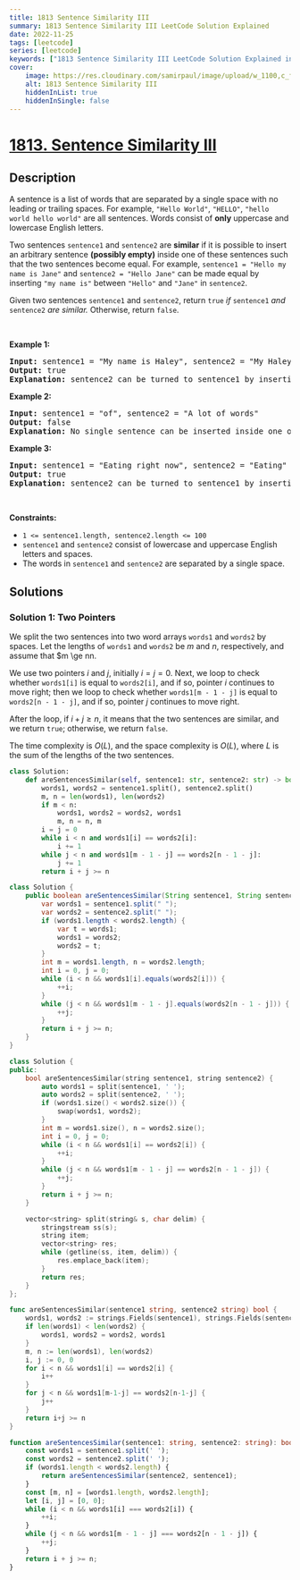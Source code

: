 ```yaml
---
title: 1813 Sentence Similarity III
summary: 1813 Sentence Similarity III LeetCode Solution Explained
date: 2022-11-25
tags: [leetcode]
series: [leetcode]
keywords: ["1813 Sentence Similarity III LeetCode Solution Explained in all languages", "1813 Sentence Similarity III", "LeetCode", "leetcode solution in Python3 C++ Java Go PHP Ruby Swift TypeScript Rust C# JavaScript C", "GeeksforGeeks", "InterviewBit", "Coding Ninjas", "HackerRank", "HackerEarth", "CodeChef", "TopCoder", "AlgoExpert", "freeCodeCamp", "Codeforces", "GitHub", "AtCoder", "Samir Paul"]
cover:
    image: https://res.cloudinary.com/samirpaul/image/upload/w_1100,c_fit,co_rgb:FFFFFF,l_text:Arial_75_bold:1813 Sentence Similarity III - Solution Explained/problem-solving.webp
    alt: 1813 Sentence Similarity III
    hiddenInList: true
    hiddenInSingle: false
---
```



# [1813. Sentence Similarity III](https://leetcode.com/problems/sentence-similarity-iii)


## Description

<p>A sentence is a list of words that are separated by a single space with no leading or trailing spaces. For example, <code>&quot;Hello World&quot;</code>, <code>&quot;HELLO&quot;</code>, <code>&quot;hello world hello world&quot;</code> are all sentences. Words consist of <strong>only</strong> uppercase and lowercase English letters.</p>

<p>Two sentences <code>sentence1</code> and <code>sentence2</code> are <strong>similar</strong> if it is possible to insert an arbitrary sentence <strong>(possibly empty)</strong> inside one of these sentences such that the two sentences become equal. For example, <code>sentence1 = &quot;Hello my name is Jane&quot;</code> and <code>sentence2 = &quot;Hello Jane&quot;</code> can be made equal by inserting <code>&quot;my name is&quot;</code> between <code>&quot;Hello&quot;</code> and <code>&quot;Jane&quot;</code> in <code>sentence2</code>.</p>

<p>Given two sentences <code>sentence1</code> and <code>sentence2</code>, return <code>true</code> <em>if </em><code>sentence1</code> <em>and </em><code>sentence2</code> <em>are similar.</em> Otherwise, return <code>false</code>.</p>

<p>&nbsp;</p>
<p><strong class="example">Example 1:</strong></p>

<pre>
<strong>Input:</strong> sentence1 = &quot;My name is Haley&quot;, sentence2 = &quot;My Haley&quot;
<strong>Output:</strong> true
<strong>Explanation:</strong> sentence2 can be turned to sentence1 by inserting &quot;name is&quot; between &quot;My&quot; and &quot;Haley&quot;.
</pre>

<p><strong class="example">Example 2:</strong></p>

<pre>
<strong>Input:</strong> sentence1 = &quot;of&quot;, sentence2 = &quot;A lot of words&quot;
<strong>Output:</strong> false
<strong>Explanation: </strong>No single sentence can be inserted inside one of the sentences to make it equal to the other.
</pre>

<p><strong class="example">Example 3:</strong></p>

<pre>
<strong>Input:</strong> sentence1 = &quot;Eating right now&quot;, sentence2 = &quot;Eating&quot;
<strong>Output:</strong> true
<strong>Explanation:</strong> sentence2 can be turned to sentence1 by inserting &quot;right now&quot; at the end of the sentence.
</pre>

<p>&nbsp;</p>
<p><strong>Constraints:</strong></p>

<ul>
	<li><code>1 &lt;= sentence1.length, sentence2.length &lt;= 100</code></li>
	<li><code>sentence1</code> and <code>sentence2</code> consist of lowercase and uppercase English letters and spaces.</li>
	<li>The words in <code>sentence1</code> and <code>sentence2</code> are separated by a single space.</li>
</ul>

## Solutions

### Solution 1: Two Pointers

We split the two sentences into two word arrays `words1` and `words2` by spaces. Let the lengths of `words1` and `words2` be $m$ and $n$, respectively, and assume that $m \ge nn.

We use two pointers $i$ and $j$, initially $i = j = 0$. Next, we loop to check whether `words1[i]` is equal to `words2[i]`, and if so, pointer $i$ continues to move right; then we loop to check whether `words1[m - 1 - j]` is equal to `words2[n - 1 - j]`, and if so, pointer $j$ continues to move right.

After the loop, if $i + j \ge n$, it means that the two sentences are similar, and we return `true`; otherwise, we return `false`.

The time complexity is $O(L)$, and the space complexity is $O(L)$, where $L$ is the sum of the lengths of the two sentences.

<!-- tabs:start -->

```python
class Solution:
    def areSentencesSimilar(self, sentence1: str, sentence2: str) -> bool:
        words1, words2 = sentence1.split(), sentence2.split()
        m, n = len(words1), len(words2)
        if m < n:
            words1, words2 = words2, words1
            m, n = n, m
        i = j = 0
        while i < n and words1[i] == words2[i]:
            i += 1
        while j < n and words1[m - 1 - j] == words2[n - 1 - j]:
            j += 1
        return i + j >= n
```

```java
class Solution {
    public boolean areSentencesSimilar(String sentence1, String sentence2) {
        var words1 = sentence1.split(" ");
        var words2 = sentence2.split(" ");
        if (words1.length < words2.length) {
            var t = words1;
            words1 = words2;
            words2 = t;
        }
        int m = words1.length, n = words2.length;
        int i = 0, j = 0;
        while (i < n && words1[i].equals(words2[i])) {
            ++i;
        }
        while (j < n && words1[m - 1 - j].equals(words2[n - 1 - j])) {
            ++j;
        }
        return i + j >= n;
    }
}
```

```cpp
class Solution {
public:
    bool areSentencesSimilar(string sentence1, string sentence2) {
        auto words1 = split(sentence1, ' ');
        auto words2 = split(sentence2, ' ');
        if (words1.size() < words2.size()) {
            swap(words1, words2);
        }
        int m = words1.size(), n = words2.size();
        int i = 0, j = 0;
        while (i < n && words1[i] == words2[i]) {
            ++i;
        }
        while (j < n && words1[m - 1 - j] == words2[n - 1 - j]) {
            ++j;
        }
        return i + j >= n;
    }

    vector<string> split(string& s, char delim) {
        stringstream ss(s);
        string item;
        vector<string> res;
        while (getline(ss, item, delim)) {
            res.emplace_back(item);
        }
        return res;
    }
};
```

```go
func areSentencesSimilar(sentence1 string, sentence2 string) bool {
	words1, words2 := strings.Fields(sentence1), strings.Fields(sentence2)
	if len(words1) < len(words2) {
		words1, words2 = words2, words1
	}
	m, n := len(words1), len(words2)
	i, j := 0, 0
	for i < n && words1[i] == words2[i] {
		i++
	}
	for j < n && words1[m-1-j] == words2[n-1-j] {
		j++
	}
	return i+j >= n
}
```

```ts
function areSentencesSimilar(sentence1: string, sentence2: string): boolean {
    const words1 = sentence1.split(' ');
    const words2 = sentence2.split(' ');
    if (words1.length < words2.length) {
        return areSentencesSimilar(sentence2, sentence1);
    }
    const [m, n] = [words1.length, words2.length];
    let [i, j] = [0, 0];
    while (i < n && words1[i] === words2[i]) {
        ++i;
    }
    while (j < n && words1[m - 1 - j] === words2[n - 1 - j]) {
        ++j;
    }
    return i + j >= n;
}
```

<!-- tabs:end -->

<!-- end -->
